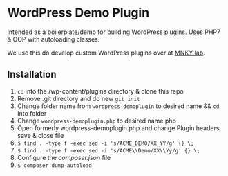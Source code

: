 # WordPress Demo Plugin

Intended as a boilerplate/demo for building WordPress plugins. Uses PHP7 & OOP with autoloading classes.

We use this do develop custom WordPress plugins over at [MNKY lab](https://www.mnkylab.com).

## Installation

1. `cd` into the /wp-content/plugins directory & clone this repo
2. Remove .git directory and do new `git init`
3. Change folder name from `wordpress-demoplugin` to desired name && `cd` into folder
4. Change `wordpress-demoplugin.php` to desired name.php
5. Open formerly wordpress-demoplugin.php and change Plugin headers, save & close file
6. `$ find . -type f -exec sed -i 's/ACME_DEMO/XX_YY/g' {} \;`
7. `$ find . -type f -exec sed -i 's/ACME\\Demo/XX\\Yy/g' {} \;`
8. Configure the _composer.json_ file
9. `$ composer dump-autoload`
